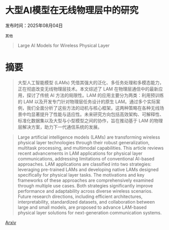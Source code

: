 # 大型AI模型在无线物理层中的研究

发布时间：2025年08月04日

`其他`

> Large AI Models for Wireless Physical Layer

# 摘要

> 大型人工智能模型 (LAMs) 凭借其强大的泛化、多任务处理和多模态能力，正在彻底改变无线物理层技术。本文综述了 LAM 在物理层通信中的最新应用，探讨了传统 AI 方法的局限性。LAM 的应用主要分为两类：利用预训练的 LAM 以及开发专门针对物理层任务设计的原生 LAM。通过多个实际案例，我们全面分析了这些方法的动机与核心框架。这两种策略在各种无线场景中均显著提升了性能与适应性。未来研究方向包括高效架构、可解释性、标准化数据集以及大型与小型模型之间的协作，旨在推动基于 LAM 的物理层解决方案，助力下一代通信系统的发展。

> Large artificial intelligence models (LAMs) are transforming wireless physical layer technologies through their robust generalization, multitask processing, and multimodal capabilities. This article reviews recent advancements in LAM applications for physical layer communications, addressing limitations of conventional AI-based approaches. LAM applications are classified into two strategies: leveraging pre-trained LAMs and developing native LAMs designed specifically for physical layer tasks. The motivations and key frameworks of these approaches are comprehensively examined through multiple use cases. Both strategies significantly improve performance and adaptability across diverse wireless scenarios. Future research directions, including efficient architectures, interpretability, standardized datasets, and collaboration between large and small models, are proposed to advance LAM-based physical layer solutions for next-generation communication systems.

[Arxiv](https://arxiv.org/abs/2508.02314)